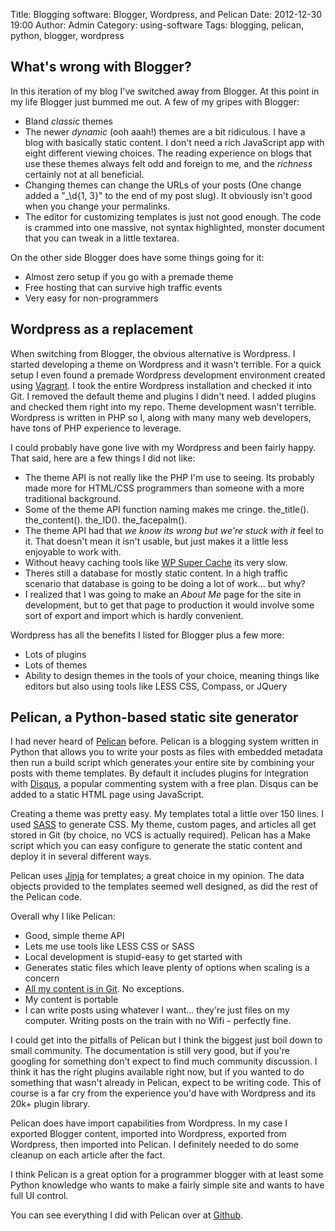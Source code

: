 Title: Blogging software:  Blogger, Wordpress, and Pelican
Date: 2012-12-30 19:00
Author: Admin
Category: using-software
Tags: blogging, pelican, python, blogger, wordpress

## What's wrong with Blogger?

In this iteration of my blog I've switched away from Blogger.  At this point in my life Blogger just bummed me out.  A few of my gripes with Blogger:

- Bland *classic* themes
- The newer *dynamic* (ooh aaah!) themes are a bit ridiculous.  I have a blog with basically static content.  I don't need a rich JavaScript app with eight different viewing choices.  The reading experience on blogs that use these themes always felt odd and foreign to me, and the *richness* certainly not at all beneficial.
- Changing themes can change the URLs of your posts (One change added a "_\d{1, 3}" to the end of my post slug).  It obviously isn't good when you change your permalinks.
- The editor for customizing templates is just not good enough.  The code is crammed into one massive, not syntax highlighted, monster document that you can tweak in a little textarea.

On the other side Blogger does have some things going for it:

- Almost zero setup if you go with a premade theme
- Free hosting that can survive high traffic events
- Very easy for non-programmers

## Wordpress as a replacement

When switching from Blogger, the obvious alternative is Wordpress.  I started developing a theme on Wordpress and it wasn't terrible.  For a quick setup I even found a premade Wordpress development environment created using [Vagrant](http://vagrantup.com/).  I took the entire Wordpress installation and checked it into Git.  I removed the default theme and plugins I didn't need.  I added plugins and checked them right into my repo.  Theme development wasn't terrible.  Wordpress is written in PHP so I, along with many many web developers, have tons of PHP experience to leverage.

I could probably have gone live with my Wordpress and been fairly happy.  That said, here are a few things I did not like:

- The theme API is not really like the PHP I'm use to seeing.  Its probably made more for HTML/CSS programmers than someone with a more traditional background.
- Some of the theme API function naming makes me cringe.  the_title().  the_content().  the_ID().  the_facepalm().
- The theme API had that *we know its wrong but we're stuck with it* feel to it.  That doesn't mean it isn't usable, but just makes it a little less enjoyable to work with.
- Without heavy caching tools like [WP Super Cache](http://wordpress.org/extend/plugins/wp-super-cache/) its very slow.
- Theres still a database for mostly static content.  In a high traffic scenario that database is going to be doing a lot of work... but why?
- I realized that I was going to make an *About Me* page for the site in development, but to get that page to production it would involve some sort of export and import which is hardly convenient.

Wordpress has all the benefits I listed for Blogger plus a few more:

- Lots of plugins
- Lots of themes
- Ability to design themes in the tools of your choice, meaning things like editors but also using tools like LESS CSS, Compass, or JQuery

## Pelican, a Python-based static site generator

I had never heard of [Pelican](http://getpelican.com) before.  Pelican is a blogging system written in Python that allows you to write your posts as files with embedded metadata then run a build script which generates your entire site by combining your posts with theme templates.  By default it includes plugins for integration with [Disqus](http://disqus.com/), a popular commenting system with a free plan.  Disqus can be added to a static HTML page using JavaScript.

Creating a theme was pretty easy.  My templates total a little over 150 lines.  I used [SASS](http://sass-lang.com/) to generate CSS.  My theme, custom pages, and articles all get stored in Git (by choice, no VCS is actually required).  Pelican has a Make script which you can easy configure to generate the static content and deploy it in several different ways.

Pelican uses [Jinja](http://jinja.pocoo.org/) for templates; a great choice in my opinion.  The data objects provided to the templates seemed well designed, as did the rest of the Pelican code.

Overall why I like Pelican:

- Good, simple theme API
- Lets me use tools like LESS CSS or SASS
- Local development is stupid-easy to get started with
- Generates static files which leave plenty of options when scaling is a concern
- [All my content is in Git](https://github.com/bywires/bywires-pelican).  No exceptions.
- My content is portable
- I can write posts using whatever I want... they're just files on my computer.  Writing posts on the train with no Wifi - perfectly fine.

I could get into the pitfalls of Pelican but I think the biggest just boil down to small community.  The documentation is still very good, but if you're googling for something don't expect to find much community discussion.  I think it has the right plugins available right now, but if you wanted to do something that wasn't already in Pelican, expect to be writing code.  This of course is a far cry from the experience you'd have with Wordpress and its 20k+ plugin library.

Pelican does have import capabilities from Wordpress.  In my case I exported Blogger content, imported into Wordpress, exported from Wordpress, then imported into Pelican.  I definitely needed to do some cleanup on each article after the fact.

I think Pelican is a great option for a programmer blogger with at least some Python knowledge who wants to make a fairly simple site and wants to have full UI control.

You can see everything I did with Pelican over at [Github](https://github.com/bywires/bywires-pelican).

